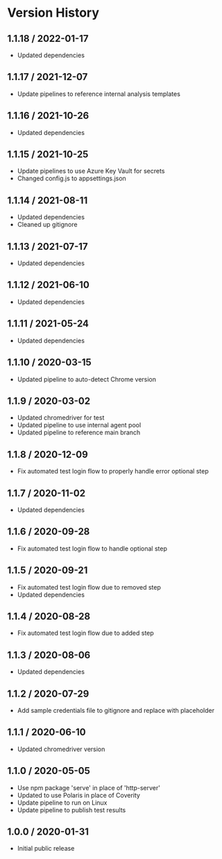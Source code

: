 # Version History

## 1.1.18 / 2022-01-17

- Updated dependencies

## 1.1.17 / 2021-12-07

- Update pipelines to reference internal analysis templates

## 1.1.16 / 2021-10-26

- Updated dependencies

## 1.1.15 / 2021-10-25

- Update pipelines to use Azure Key Vault for secrets
- Changed config.js to appsettings.json

## 1.1.14 / 2021-08-11

- Updated dependencies
- Cleaned up gitignore

## 1.1.13 / 2021-07-17

- Updated dependencies

## 1.1.12 / 2021-06-10

- Updated dependencies

## 1.1.11 / 2021-05-24

- Updated dependencies

## 1.1.10 / 2020-03-15

- Updated pipeline to auto-detect Chrome version

## 1.1.9 / 2020-03-02

- Updated chromedriver for test
- Updated pipeline to use internal agent pool
- Updated pipeline to reference main branch

## 1.1.8 / 2020-12-09

- Fix automated test login flow to properly handle error optional step

## 1.1.7 / 2020-11-02

- Updated dependencies

## 1.1.6 / 2020-09-28

- Fix automated test login flow to handle optional step

## 1.1.5 / 2020-09-21

- Fix automated test login flow due to removed step
- Updated dependencies

## 1.1.4 / 2020-08-28

- Fix automated test login flow due to added step

## 1.1.3 / 2020-08-06

- Updated dependencies

## 1.1.2 / 2020-07-29

- Add sample credentials file to gitignore and replace with placeholder

## 1.1.1 / 2020-06-10

- Updated chromedriver version

## 1.1.0 / 2020-05-05

- Use npm package 'serve' in place of 'http-server'
- Updated to use Polaris in place of Coverity
- Update pipeline to run on Linux
- Update pipeline to publish test results

## 1.0.0 / 2020-01-31

- Initial public release
